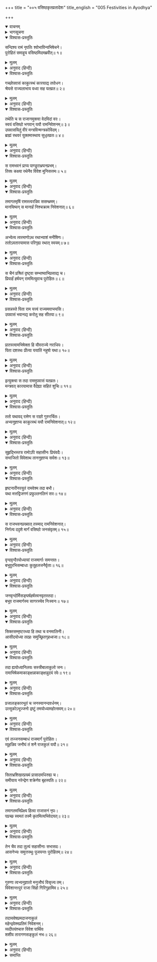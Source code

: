+++
title = "००५ वसिष्ठकृतव्रतादेशः"
title_english = "005 Festivities in Ayodhya"

+++
<details open><summary>वाचनम्</summary>
<div caption="श्रीराम-हरिसीताराममूर्ति-घनपाठिभ्यां वचनम्" class="audioEmbed" src="https://archive.org/download/Ramayana-recitation-Sriram-harisItArAmamUrti-Ghanapaati-v2/Kanda_2/Kanda_2_AYK-005-Vasista_Krutha_Vrathadeshaha.mp3"></div>
</details>

<details><summary>भागसूचना</summary>

5. राजा दशरथके अनुरोधसे वसिष्ठजीका सीतासहित श्रीरामको उपवासव्रतकी दीक्षा देकर आना और राजाको इस समाचारसे अवगत कराना; राजाका अन्तःपुरमें प्रवेश
</details>

<details open><summary>विश्वास-प्रस्तुतिः</summary>

सन्दिश्य रामं नृपतिः श्वोभाविन्यभिषेचने।  
पुरोहितं समाहूय वसिष्ठमिदमब्रवीत्॥ १॥
</details>

<details><summary>मूलम्</summary>

सन्दिश्य रामं नृपतिः श्वोभाविन्यभिषेचने।  
पुरोहितं समाहूय वसिष्ठमिदमब्रवीत्॥ १॥
</details>

<details><summary>अनुवाद (हिन्दी)</summary>

उधर महाराज दशरथ जब श्रीरामचन्द्रजीको दूसरे दिन होनेवाले अभिषेकके विषयमें आवश्यक संदेश दे चुके, तब अपने पुरोहित वसिष्ठजीको बुलाकर बोले—॥ १॥
</details>

<details open><summary>विश्वास-प्रस्तुतिः</summary>

गच्छोपवासं काकुत्स्थं कारयाद्य तपोधन।  
श्रेयसे राज्यलाभाय वध्वा सह यतव्रत॥ २॥
</details>

<details><summary>मूलम्</summary>

गच्छोपवासं काकुत्स्थं कारयाद्य तपोधन।  
श्रेयसे राज्यलाभाय वध्वा सह यतव्रत॥ २॥
</details>

<details><summary>अनुवाद (हिन्दी)</summary>

‘नियमपूर्वक व्रतका पालन करनेवाले तपोधन! आप जाइये और विघ्ननिवारणरूप कल्याणकी सिद्धि तथा राज्यकी प्राप्तिके लिये बहूसहित श्रीरामसे उपवासव्रतका पालन कराइये’॥ २॥
</details>

<details open><summary>विश्वास-प्रस्तुतिः</summary>

तथेति च स राजानमुक्त्वा वेदविदां वरः।  
स्वयं वसिष्ठो भगवान् ययौ रामनिवेशनम्॥ ३॥  
उपवासयितुं वीरं मन्त्रविन्मन्त्रकोविदम्।  
ब्राह्मं रथवरं युक्तमास्थाय सुधृतव्रतः॥ ४॥
</details>

<details><summary>मूलम्</summary>

तथेति च स राजानमुक्त्वा वेदविदां वरः।  
स्वयं वसिष्ठो भगवान् ययौ रामनिवेशनम्॥ ३॥  
उपवासयितुं वीरं मन्त्रविन्मन्त्रकोविदम्।  
ब्राह्मं रथवरं युक्तमास्थाय सुधृतव्रतः॥ ४॥
</details>

<details><summary>अनुवाद (हिन्दी)</summary>

तब राजासे ‘तथास्तु’ कहकर वेदवेत्ता विद्वानोंमें श्रेष्ठ तथा उत्तम व्रतधारी स्वयं भगवान् वसिष्ठ मन्त्रवेत्ता वीर श्रीरामको उपवास-व्रतकी दीक्षा देनेके लिये ब्राह्मणके चढ़नेयोग्य जुते-जुताये श्रेष्ठ रथपर आरूढ़ हो श्रीरामके महलकी ओर चल दिये॥ ३-४॥
</details>

<details open><summary>विश्वास-प्रस्तुतिः</summary>

स रामभवनं प्राप्य पाण्डुराभ्रघनप्रभम्।  
तिस्रः कक्ष्या रथेनैव विवेश मुनिसत्तमः॥ ५॥
</details>

<details><summary>मूलम्</summary>

स रामभवनं प्राप्य पाण्डुराभ्रघनप्रभम्।  
तिस्रः कक्ष्या रथेनैव विवेश मुनिसत्तमः॥ ५॥
</details>

<details><summary>अनुवाद (हिन्दी)</summary>

श्रीरामका भवन श्वेत बादलोंके समान उज्ज्वल था, उसके पास पहुँचकर मुनिवर वसिष्ठने उसकी तीन ड्योढ़ियोंमें रथके द्वारा ही प्रवेश किया॥ ५॥
</details>

<details open><summary>विश्वास-प्रस्तुतिः</summary>

तमागतमृषिं रामस्त्वरन्निव ससम्भ्रमम्।  
मानयिष्यन् स मानार्हं निश्चक्राम निवेशनात्॥ ६॥
</details>

<details><summary>मूलम्</summary>

तमागतमृषिं रामस्त्वरन्निव ससम्भ्रमम्।  
मानयिष्यन् स मानार्हं निश्चक्राम निवेशनात्॥ ६॥
</details>

<details><summary>अनुवाद (हिन्दी)</summary>

वहाँ पधारे हुए उन सम्माननीय महर्षिका सम्मान करनेके लिये श्रीरामचन्द्रजी बड़ी उतावलीके साथ वेगपूर्वक घरसे बाहर निकले॥ ६॥
</details>

<details open><summary>विश्वास-प्रस्तुतिः</summary>

अभ्येत्य त्वरमाणोऽथ रथाभ्याशं मनीषिणः।  
ततोऽवतारयामास परिगृह्य रथात् स्वयम्॥ ७॥
</details>

<details><summary>मूलम्</summary>

अभ्येत्य त्वरमाणोऽथ रथाभ्याशं मनीषिणः।  
ततोऽवतारयामास परिगृह्य रथात् स्वयम्॥ ७॥
</details>

<details><summary>अनुवाद (हिन्दी)</summary>

उन मनीषी महर्षिके रथके समीप शीघ्रतापूर्वक जाकर श्रीरामने स्वयं उनका हाथ पकड़कर उन्हें रथसे नीचे उतारा॥ ७॥
</details>

<details open><summary>विश्वास-प्रस्तुतिः</summary>

स चैनं प्रश्रितं दृष्ट्वा सम्भाष्याभिप्रसाद्य च।  
प्रियार्हं हर्षयन् राममित्युवाच पुरोहितः॥ ८॥
</details>

<details><summary>मूलम्</summary>

स चैनं प्रश्रितं दृष्ट्वा सम्भाष्याभिप्रसाद्य च।  
प्रियार्हं हर्षयन् राममित्युवाच पुरोहितः॥ ८॥
</details>

<details><summary>अनुवाद (हिन्दी)</summary>

श्रीराम प्रिय वचन सुननेके योग्य थे। उन्हें इतना विनीत देखकर पुरोहितजीने ‘वत्स!’ कहकर पुकारा और उन्हें प्रसन्न करके उनका हर्ष बढ़ाते हुए इस प्रकार कहा—॥ ८॥
</details>

<details open><summary>विश्वास-प्रस्तुतिः</summary>

प्रसन्नस्ते पिता राम यत्त्वं राज्यमवाप्स्यसि।  
उपवासं भवानद्य करोतु सह सीतया॥ ९॥
</details>

<details><summary>मूलम्</summary>

प्रसन्नस्ते पिता राम यत्त्वं राज्यमवाप्स्यसि।  
उपवासं भवानद्य करोतु सह सीतया॥ ९॥
</details>

<details><summary>अनुवाद (हिन्दी)</summary>

‘श्रीराम! तुम्हारे पिता तुमपर बहुत प्रसन्न हैं, क्योंकि तुम्हें उनसे राज्य प्राप्त होगा; अतः आजकी रातमें तुम वधू सीताके साथ उपवास करो॥ ९॥
</details>

<details open><summary>विश्वास-प्रस्तुतिः</summary>

प्रातस्त्वामभिषेक्ता हि यौवराज्ये नराधिपः।  
पिता दशरथः प्रीत्या ययातिं नहुषो यथा॥ १०॥
</details>

<details><summary>मूलम्</summary>

प्रातस्त्वामभिषेक्ता हि यौवराज्ये नराधिपः।  
पिता दशरथः प्रीत्या ययातिं नहुषो यथा॥ १०॥
</details>

<details><summary>अनुवाद (हिन्दी)</summary>

‘रघुनन्दन! जैसे नहुषने ययातिका अभिषेक किया था, उसी प्रकार तुम्हारे पिता महाराज दशरथ कल प्रातःकाल बड़े प्रेमसे तुम्हारा युवराज-पदपर अभिषेक करेंगे’॥ १०॥
</details>

<details open><summary>विश्वास-प्रस्तुतिः</summary>

इत्युक्त्वा स तदा राममुपवासं यतव्रतः।  
मन्त्रवत् कारयामास वैदेह्या सहितं शुचिः॥ ११॥
</details>

<details><summary>मूलम्</summary>

इत्युक्त्वा स तदा राममुपवासं यतव्रतः।  
मन्त्रवत् कारयामास वैदेह्या सहितं शुचिः॥ ११॥
</details>

<details><summary>अनुवाद (हिन्दी)</summary>

ऐसा कहकर उन व्रतधारी एवं पवित्र महर्षिने मन्त्रोच्चारणपूर्वक सीतासहित श्रीरामको उस समय उपवास-व्रतकी दीक्षा दी॥ ११॥
</details>

<details open><summary>विश्वास-प्रस्तुतिः</summary>

ततो यथावद् रामेण स राज्ञो गुरुरर्चितः।  
अभ्यनुज्ञाप्य काकुत्स्थं ययौ रामनिवेशनात्॥ १२॥
</details>

<details><summary>मूलम्</summary>

ततो यथावद् रामेण स राज्ञो गुरुरर्चितः।  
अभ्यनुज्ञाप्य काकुत्स्थं ययौ रामनिवेशनात्॥ १२॥
</details>

<details><summary>अनुवाद (हिन्दी)</summary>

तदनन्तर श्रीरामचन्द्रजीने महाराजके भी गुरु वसिष्ठका यथावत् पूजन किया; फिर वे मुनि श्रीरामकी अनुमति ले उनके महलसे बाहर निकले॥ १२॥
</details>

<details open><summary>विश्वास-प्रस्तुतिः</summary>

सुहृद्भिस्तत्र रामोऽपि सहासीनः प्रियंवदैः।  
सभाजितो विवेशाथ ताननुज्ञाप्य सर्वशः॥ १३॥
</details>

<details><summary>मूलम्</summary>

सुहृद्भिस्तत्र रामोऽपि सहासीनः प्रियंवदैः।  
सभाजितो विवेशाथ ताननुज्ञाप्य सर्वशः॥ १३॥
</details>

<details><summary>अनुवाद (हिन्दी)</summary>

श्रीराम भी वहाँ प्रियवचन बोलनेवाले सुहृदोंके साथ कुछ देरतक बैठे रहे; फिर उनसे सम्मानित हो उन सबकी अनुमति ले पुनः अपने महलके भीतर चले गये॥ १३॥
</details>

<details open><summary>विश्वास-प्रस्तुतिः</summary>

हृष्टनारीनरयुतं रामवेश्म तदा बभौ।  
यथा मत्तद्विजगणं प्रफुल्लनलिनं सरः॥ १४॥
</details>

<details><summary>मूलम्</summary>

हृष्टनारीनरयुतं रामवेश्म तदा बभौ।  
यथा मत्तद्विजगणं प्रफुल्लनलिनं सरः॥ १४॥
</details>

<details><summary>अनुवाद (हिन्दी)</summary>

उस समय श्रीरामका भवन हर्षोत्फुल्ल नर-नारियोंसे भरा हुआ था और मतवाले पक्षियोंके कलरवोंसे युक्त खिले हुए कमलवाले तालाबके समान शोभा पा रहा था॥ १४॥
</details>

<details open><summary>विश्वास-प्रस्तुतिः</summary>

स राजभवनप्रख्यात् तस्माद् रामनिवेशनात्।  
निर्गत्य ददृशे मार्गं वसिष्ठो जनसंवृतम्॥ १५॥
</details>

<details><summary>मूलम्</summary>

स राजभवनप्रख्यात् तस्माद् रामनिवेशनात्।  
निर्गत्य ददृशे मार्गं वसिष्ठो जनसंवृतम्॥ १५॥
</details>

<details><summary>अनुवाद (हिन्दी)</summary>

राजभवनोंमें श्रेष्ठ श्रीरामके महलसे बाहर आकर वसिष्ठजीने सारे मार्ग मनुष्योंकी भीड़से भरे हुए देखे॥ १५॥
</details>

<details open><summary>विश्वास-प्रस्तुतिः</summary>

वृन्दवृन्दैरयोध्यायां राजमार्गाः समन्ततः।  
बभूवुरभिसम्बाधाः कुतूहलजनैर्वृताः॥ १६॥
</details>

<details><summary>मूलम्</summary>

वृन्दवृन्दैरयोध्यायां राजमार्गाः समन्ततः।  
बभूवुरभिसम्बाधाः कुतूहलजनैर्वृताः॥ १६॥
</details>

<details><summary>अनुवाद (हिन्दी)</summary>

अयोध्याकी सड़कोंपर सब ओर झुंड-के-झुंड मनुष्य, जो श्रीरामका राज्याभिषेक देखनेके लिये उत्सुक थे, खचाखच भरे हुए थे; सारे राजमार्ग उनसे घिरे हुए थे॥
</details>

<details open><summary>विश्वास-प्रस्तुतिः</summary>

जनवृन्दोर्मिसङ्घर्षहर्षस्वनवृतस्तदा।  
बभूव राजमार्गस्य सागरस्येव निःस्वनः॥ १७॥
</details>

<details><summary>मूलम्</summary>

जनवृन्दोर्मिसङ्घर्षहर्षस्वनवृतस्तदा।  
बभूव राजमार्गस्य सागरस्येव निःस्वनः॥ १७॥
</details>

<details><summary>अनुवाद (हिन्दी)</summary>

जनसमुदायरूपी लहरोंके परस्पर टकरानेसे उस समय जो हर्षध्वनि प्रकट होती थी, उससे व्याप्त हुआ राजमार्गका कोलाहल समुद्रकी गर्जनाकी भाँति सुनायी देता था॥ १७॥
</details>

<details open><summary>विश्वास-प्रस्तुतिः</summary>

सिक्तसम्मृष्टरथ्या हि तथा च वनमालिनी।  
आसीदयोध्या तदहः समुच्छ्रितगृहध्वजा॥ १८॥
</details>

<details><summary>मूलम्</summary>

सिक्तसम्मृष्टरथ्या हि तथा च वनमालिनी।  
आसीदयोध्या तदहः समुच्छ्रितगृहध्वजा॥ १८॥
</details>

<details><summary>अनुवाद (हिन्दी)</summary>

उस दिन वन और उपवनोंकी पंक्तियोंसे सुशोभित हुई अयोध्यापुरीके घर-घरमें ऊँची-ऊँची ध्वजाएँ फहरा रही थीं; वहाँकी सभी गलियों और सड़कोंको झाड़-बुहारकर वहाँ छिड़काव किया गया था॥ १८॥
</details>

<details open><summary>विश्वास-प्रस्तुतिः</summary>

तदा ह्ययोध्यानिलयः सस्त्रीबालाकुलो जनः।  
रामाभिषेकमाकाङ्क्षन्नाकाङ्क्षन्नुदयं रवेः॥ १९॥
</details>

<details><summary>मूलम्</summary>

तदा ह्ययोध्यानिलयः सस्त्रीबालाकुलो जनः।  
रामाभिषेकमाकाङ्क्षन्नाकाङ्क्षन्नुदयं रवेः॥ १९॥
</details>

<details><summary>अनुवाद (हिन्दी)</summary>

स्त्रियों और बालकोंसहित अयोध्यावासी जनसमुदाय श्रीरामके राज्याभिषेकको देखनेकी इच्छासे उस समय शीघ्र सूर्योदय होनेकी कामना कर रहा था॥ १९॥
</details>

<details open><summary>विश्वास-प्रस्तुतिः</summary>

प्रजालङ्कारभूतं च जनस्यानन्दवर्धनम्।  
उत्सुकोऽभूज्जनो द्रष्टुं तमयोध्यामहोत्सवम्॥ २०॥
</details>

<details><summary>मूलम्</summary>

प्रजालङ्कारभूतं च जनस्यानन्दवर्धनम्।  
उत्सुकोऽभूज्जनो द्रष्टुं तमयोध्यामहोत्सवम्॥ २०॥
</details>

<details><summary>अनुवाद (हिन्दी)</summary>

अयोध्याका वह महान् उत्सव प्रजाओंके लिये अलंकाररूप और सब लोगोंके आनन्दको बढ़ानेवाला था; वहाँके सभी मनुष्य उसे देखनेके लिये उत्कण्ठित हो रहे थे॥ २०॥
</details>

<details open><summary>विश्वास-प्रस्तुतिः</summary>

एवं तज्जनसम्बाधं राजमार्गं पुरोहितः।  
व्यूहन्निव जनौघं तं शनै राजकुलं ययौ॥ २१॥
</details>

<details><summary>मूलम्</summary>

एवं तज्जनसम्बाधं राजमार्गं पुरोहितः।  
व्यूहन्निव जनौघं तं शनै राजकुलं ययौ॥ २१॥
</details>

<details><summary>अनुवाद (हिन्दी)</summary>

इस प्रकार मनुष्योंकी भीड़से भरे हुए राजमार्गपर पहुँचकर पुरोहितजी उस जनसमूहको एक ओर करते हुए-से धीरे-धीरे राजमहलकी ओर गये॥ २१॥
</details>

<details open><summary>विश्वास-प्रस्तुतिः</summary>

सिताभ्रशिखरप्रख्यं प्रासादमधिरुह्य च।  
समीयाय नरेन्द्रेण शक्रेणेव बृहस्पतिः॥ २२॥
</details>

<details><summary>मूलम्</summary>

सिताभ्रशिखरप्रख्यं प्रासादमधिरुह्य च।  
समीयाय नरेन्द्रेण शक्रेणेव बृहस्पतिः॥ २२॥
</details>

<details><summary>अनुवाद (हिन्दी)</summary>

श्वेत जलद-खण्डके समान सुशोभित होनेवाले महलके ऊपर चढ़कर वसिष्ठजी राजा दशरथसे उसी प्रकार मिले, जैसे बृहस्पति देवराज इन्द्रसे मिल रहे हों॥ २२॥
</details>

<details open><summary>विश्वास-प्रस्तुतिः</summary>

तमागतमभिप्रेक्ष्य हित्वा राजासनं नृपः।  
पप्रच्छ स्वमतं तस्मै कृतमित्यभिवेदयत्॥ २३॥
</details>

<details><summary>मूलम्</summary>

तमागतमभिप्रेक्ष्य हित्वा राजासनं नृपः।  
पप्रच्छ स्वमतं तस्मै कृतमित्यभिवेदयत्॥ २३॥
</details>

<details><summary>अनुवाद (हिन्दी)</summary>

उन्हें आया देख राजा सिंहासन छोड़कर खड़े हो गये और पूछने लगे—‘मुने! क्या आपने मेरा अभिप्राय सिद्ध किया।’ वसिष्ठजीने उत्तर दिया—‘हाँ! कर दिया’॥ २३॥
</details>

<details open><summary>विश्वास-प्रस्तुतिः</summary>

तेन चैव तदा तुल्यं सहासीनाः सभासदः।  
आसनेभ्यः समुत्तस्थुः पूजयन्तः पुरोहितम्॥ २४॥
</details>

<details><summary>मूलम्</summary>

तेन चैव तदा तुल्यं सहासीनाः सभासदः।  
आसनेभ्यः समुत्तस्थुः पूजयन्तः पुरोहितम्॥ २४॥
</details>

<details><summary>अनुवाद (हिन्दी)</summary>

उनके साथ ही उस समय वहाँ बैठे हुए अन्य सभासद् भी पुरोहितका समादर करते हुए अपने-अपने आसनोंसे उठकर खड़े हो गये॥ २४॥
</details>

<details open><summary>विश्वास-प्रस्तुतिः</summary>

गुरुणा त्वभ्यनुज्ञातो मनुजौघं विसृज्य तम्।  
विवेशान्तःपुरं राजा सिंहो गिरिगुहामिव॥ २५॥
</details>

<details><summary>मूलम्</summary>

गुरुणा त्वभ्यनुज्ञातो मनुजौघं विसृज्य तम्।  
विवेशान्तःपुरं राजा सिंहो गिरिगुहामिव॥ २५॥
</details>

<details><summary>अनुवाद (हिन्दी)</summary>

तदनन्तर गुरुजीकी आज्ञा ले राजा दशरथने उस जनसमुदायको विदा करके पर्वतकी कन्दरामें घुसनेवाले सिंहके समान अपने अन्तःपुरमें प्रवेश किया॥ २५॥
</details>

<details open><summary>विश्वास-प्रस्तुतिः</summary>

तदग्र्यवेषप्रमदाजनाकुलं  
महेन्द्रवेश्मप्रतिमं निवेशनम्।  
व्यदीपयंश्चारु विवेश पार्थिवः  
शशीव तारागणसङ्कुलं नभः॥ २६॥
</details>

<details><summary>मूलम्</summary>

तदग्र्यवेषप्रमदाजनाकुलं  
महेन्द्रवेश्मप्रतिमं निवेशनम्।  
व्यदीपयंश्चारु विवेश पार्थिवः  
शशीव तारागणसङ्कुलं नभः॥ २६॥
</details>

<details><summary>अनुवाद (हिन्दी)</summary>

सुन्दर वेश-भूषा धारण करनेवाली सुन्दरियोंसे भरे हुए इन्द्रसदनके समान उस मनोहर राजभवनको अपनी शोभासे प्रकाशित करते हुए राजा दशरथने उसके भीतर उसी प्रकार प्रवेश किया, जैसे चन्द्रमा ताराओंसे भरे हुए आकाशमें पदार्पण करते हैं॥ २६॥
</details>

<details><summary>समाप्तिः</summary>

इत्यार्षे श्रीमद्रामायणे वाल्मीकीये आदिकाव्येऽयोध्याकाण्डे पञ्चमः सर्गः॥ ५॥  
इस प्रकार श्रीवाल्मीकिनिर्मित आर्षरामायण आदिकाव्यके अयोध्याकाण्डमें पाँचवाँ सर्ग पूरा हुआ॥ ५॥
</details>

